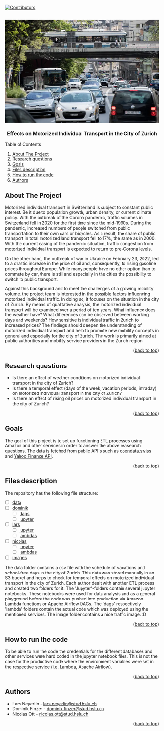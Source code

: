 <div id="top"></div>
<!--
*** Thanks for checking out the readme-file! ;)
-->



<!-- PROJECT SHIELDS -->
[![Contributors][contributors-shield]][contributors-url]



<!-- PROJECT LOGO -->
<br />
<div align="center">
  <a href="https://github.com/nicolas-ott/dwl">
    <img src="images/Bild1.png">
  </a>
<h3 align="center">Effects on Motorized Individual Transport in the City of Zurich</h3>
</div>



<!-- TABLE OF CONTENTS -->
  <summary>Table of Contents</summary>
  <ol>
    <li>
      <a href="#about-the-project">About The Project</a>
    </li>
    <li>
      <a href="#research-questions">Research questions</a>
    </li>
        <li>
      <a href="#goals">Goals</a>
    </li>
        <li>
      <a href="#files-description">Files description</a>
    </li>
        <li>
      <a href="#how-to-run-the-code">How to run the code</a>
    </li>
        <li>
      <a href="#authors">Authors</a>
    </li>
  </ol>



<!-- ABOUT THE PROJECT -->
## About The Project

Motorized individual transport in Switzerland is subject to constant public interest. Be it due to population growth, urban density, or current climate policy. With the outbreak of the Corona pandemic, traffic volumes in Switzerland fell in 2020 for the first time since the mid-1990s. During the pandemic, increased numbers of people switched from public transportation to their own cars or bicycles. As a result, the share of public transport in total motorized land transport fell to 17%, the same as in 2000. With the current easing of the pandemic situation, traffic congestion from motorized individual transport is expected to return to pre-Corona levels.

On the other hand, the outbreak of war in Ukraine on February 23, 2022, led to a drastic increase in the price of oil and, consequently, to rising gasoline prices throughout Europe. While many people have no other option than to commute by car, there is still and especially in the cities the possibility to switch to public transport.

Against this background and to meet the challenges of a growing mobility volume, the project team is interested in the possible factors influencing motorized individual traffic. In doing so, it focuses on the situation in the city of Zurich. By means of qualitative analysis, the motorized individual transport will be examined over a period of ten years. What influence does the weather have? What differences can be observed between working days and weekends? How sensitive is individual traffic in Zurich to increased prices? The findings should deepen the understanding of motorized individual transport and help to promote new mobility concepts in general and especially for the city of Zurich. The work is primarily aimed at public authorities and mobility service providers in the Zurich region.

<p align="right">(<a href="#top">back to top</a>)</p>



<!-- RESEARCH QUESTIONS -->
## Research questions

* Is there an effect of weather conditions on motorized individual transport in the city of Zurich?
* Is there a temporal effect (days of the week, vacation periods, intraday) on motorized individual transport in the city of Zurich?
* Is there an effect of rising oil prices on motorized individual transport in the city of Zurich?

<p align="right">(<a href="#top">back to top</a>)</p>



<!-- GOALS -->
## Goals

The goal of this project is to set up functioning ETL processes using Amazon and other services in order to answer the above reasearch questions. The data is fetched from public API's such as [opendata.swiss](https://opendata.swiss/de/dataset/daten-der-verkehrszahlung-stundenwerte-seit-2012) and [Yahoo Finance API](https://www.yahoofinanceapi.com/).

<p align="right">(<a href="#top">back to top</a>)</p>



<!-- FILES DESCRIPTION -->
## Files description

The repository has the following file structure:

- [ ] [data](https://github.com/nicolas-ott/dwl/tree/main/data)
- [ ] [dominik](https://github.com/nicolas-ott/dwl/tree/main/dominik)
    - [ ] [dags](https://github.com/nicolas-ott/dwl/tree/main/dominik/dags)
    - [ ] [jupyter](https://github.com/nicolas-ott/dwl/tree/main/dominik/Jupyter)
- [ ] [lars](https://github.com/nicolas-ott/dwl/tree/main/lars)
    - [ ] [jupyter](https://github.com/nicolas-ott/dwl/tree/main/lars/Jupyter)
    - [ ] [lambdas](https://github.com/nicolas-ott/dwl/tree/main/lars/Lambdas)
- [ ] [nicolas](https://github.com/nicolas-ott/dwl/tree/main/nicolas)
    - [ ] [jupyter](https://github.com/nicolas-ott/dwl/tree/main/nicolas/Jupyter)
    - [ ] [lambdas](https://github.com/nicolas-ott/dwl/tree/main/nicolas/Lambdas)
- [ ] [images](https://github.com/nicolas-ott/dwl/tree/main/images)

The data folder contains a csv file with the schedule of vacations and school-free days in the city of Zurich. This data was stored manually in an S3 bucket and helps to check for temporal effects on motorized individual transport in the city of Zurich. Each author dealt with another ETL process and created two folders for it: The 'Jupyter'-folders contain several jupyter notebooks. These notebooks were used for data analysis and as a general playground before the code was pushed into production via Amazon Lambda functions or Apache Airflow DAGs. The 'dags' respectively 'lambda' folders contain the actual code which was deployed using the mentioned services. The image folder contains a nice traffic image. :D

<p align="right">(<a href="#top">back to top</a>)</p>



<!-- HOW TO RUN THE CODE -->
## How to run the code

To be able to run the code the credentials for the different databases and other services were hard coded in the jupyter notebook files. This is not the case for the productive code where the environment variables were set in the respective service (i.e. Lambda, Apache Airflow).


<p align="right">(<a href="#top">back to top</a>)</p>


<!-- AUTHORS -->
## Authors

* Lars Neyerlin - lars.neyerlin@stud.hslu.ch
* Dominik Finzer - dominik.finzer@stud.hslu.ch
* Nicolas Ott - nicolas.ott@stud.hslu.ch

<p align="right">(<a href="#top">back to top</a>)</p>


<!-- MARKDOWN LINKS & IMAGES -->
<!-- https://www.markdownguide.org/basic-syntax/#reference-style-links -->
[contributors-shield]: https://img.shields.io/github/contributors/nicolas-ott/dwl.svg?style=for-the-badge
[contributors-shield]: https://img.shields.io/github/contributors/nicolas-ott/dwl.svg?style=for-the-badge
[contributors-url]: https://github.com/nicolas-ott/dwl/graphs/contributors
